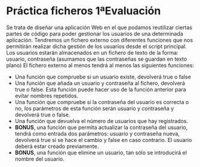 # Práctica ficheros 1ªEvaluación
Se trata de diseñar una aplicación Web en el que podamos reutilizar ciertas partes de código para poder gestionar los usuarios de una determinada aplicación.
Tendremos un fichero externo con diferentes funciones que nos permitirán realizar dicha gestión de los usuarios desde el script principal.
Los usuarios estarán almacenados en un fichero de texto de la forma: usuario, contraseña (asumamos que las contraseñas se guardan en texto plano)
El fichero externo al menos tendrá al menos las siguientes funciones:
- Una función que compruebe si un usuario existe, devolverá true o false
- Una función que añada un usuario y contraseña al fichero, devolverá true o false. Esta función puede hacer uso de la función anterior para evitar nombres repetidos. 
- Una función que compruebe si la contraseña del usuario es correcta o no, los parámetros de esta función serán usuario y contraseña y devolverá true o false. 
- Una función que devuelva el número de usuarios que hay registrados. 
- **BONUS**, una función que permita actualizar la contraseña del usuario, tendrá como entrada dos parámetros: usuario y contraseña nueva, devolverá true si se hace el cambio y false en caso contrario. El usuario deberá estar creado previamente.  
- **BONUS**, una función que elimine un usuario, tan sólo se introducirá el nombre del usuario.
